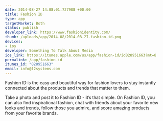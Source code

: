 ```yaml
--- 
date: 2014-08-27 14:08:01.727988 +00:00
title: Fashion ID
type: app
targetMarket: Both
status: publish
developer_link: https://www.fashionidentity.com/
thumb: /uploads/app/2014-08/2014-08-27-fashion-id.png
devices: 
- ios
developer: Something To Talk About Media
ios_link: https://itunes.apple.com/us/app/fashion-id/id828951663?mt=8
permalink: /app/fashion-id
itunes_id: "828951663"
email: info@l2systems.com
---
```


Fashion ID is the easy and beautiful way for fashion lovers to stay instantly connected about the products and trends that matter to them.

Take a photo and post it to Fashion ID - it’s that simple. On Fashion ID, you can also find inspirational fashion, chat with friends about your favorite new looks and trends, follow those you admire, and score amazing products from your favorite brands. 
